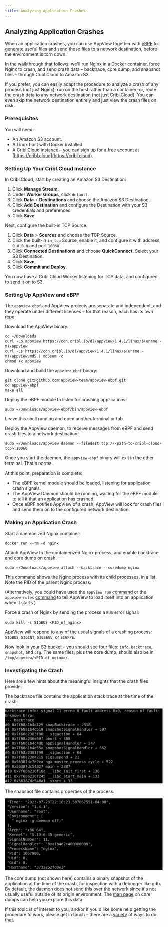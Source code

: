 ```yaml
---
title: Analyzing Application Crashes
---
```


## Analyzing Application Crashes

When an application crashes, you can use AppView together with [eBPF](https://ebpf.io/what-is-ebpf/) to generate useful files and send those files to a network destination, before the environment is torn down.

In the walkthrough that follows, we'll run Nginx in a Docker container, force Nginx to crash, and send crash data – backtrace, core dump, and snapshot files – through Cribl.Cloud to Amazon S3.

If you prefer, you can easily adapt the procedure to analyze a crash of any process (not just Nginx); run on the host rather than a container; or, route the crash data to any network destination (not just Cribl.Cloud). You can even skip the network destination entirely and just view the crash files on disk.

### Prerequisites

You will need:

- An Amazon S3 account.
- A Linux host with Docker installed.
- A Cribl.Cloud instance – you can sign up for a free account at [https://cribl.cloud](https://cribl.cloud).

### Setting Up Your Cribl.Cloud Instance

In Cribl.Cloud, start by creating an Amazon S3 Destination:

1. Click **Manage Stream**.
2. Under **Worker Groups**, click `default`.
3. Click **Data** > **Destinations** and choose the Amazon S3 Destination.
4. Click **Add Destination** and configure the Destination with your S3 credentials and preferences. 
5. Click **Save**.

Next, configure the built-in TCP Source:

1. Click **Data** > **Sources** and choose the TCP Source.
2. Click the built-in `in_tcp` Source, enable it, and configure it with address `0.0.0.0` and port `10060`.
3. Click **Connected Destinations** and choose **QuickConnect**. Select your S3 Destination. 
4. Click **Save**.
5. Click **Commit and Deploy**.

You now have a Cribl.Cloud Worker listening for TCP data, and configured to send it on to S3.

### Setting Up AppView and eBPF

The `appview-ebpf` and AppView projects are separate and independent, and they operate under different licenses – for that reason, each has its own repo.

Download the AppView binary:

```
cd ~/Downloads  
curl -Lo appview https://cdn.cribl.io/dl/appview/1.4.1/linux/$(uname -m)/appview
curl -Ls https://cdn.cribl.io/dl/appview/1.4.1/linux/$(uname -m)/appview.md5 | md5sum -c 
chmod +x appview
```

Download and build the `appview-ebpf` binary:

```
git clone git@github.com:appview-team/appview-ebpf.git
cd appview-ebpf
make all
```

Deploy the eBPF module to listen for crashing applications:

```
sudo ~/Downloads/appview-ebpf/bin/appview-ebpf
```
Leave this shell running and open another terminal or tab.

Deploy the AppView daemon, to receive messages from eBPF and send crash files to a network destination:

```
sudo ~/Downloads/appview daemon --filedest tcp://<path-to-cribl-cloud-tcp>:10060
```

Once you start the daemon, the `appview-ebpf` binary will exit in the other terminal. That's normal.

At this point, preparation is complete:
* The eBPF kernel module should be loaded, listening for application crash signals. 
* The AppView Daemon should be running, waiting for the eBPF module to tell it that an application has crashed. 
* Once eBPF notifies AppView of a crash, AppView will look for crash files and send them on to the configured network destination.

### Making an Application Crash

Start a daemonized Nginx container:

```
docker run --rm -d nginx
```

Attach AppView to the containerized Nginx process, and enable backtrace and core dump on crash:

```
sudo ~/Downloads/appview attach --backtrace --coredump nginx
```

This command shows the Nginx process with its child processes, in a list. Note the PID of the parent Nginx process.

(Alternatively, you could have used the `appview run` [command](cli-reference#run) or the `appview rules` [command](cli-reference#rules) to tell AppView to load itself into an application when it starts.)

Force a crash of Nginx by sending the process a `BUS` error signal:

```
sudo kill -s SIGBUS <PID_of_nginx>
```
AppView will respond to any of the usual signals of a crashing process: `SIGBUS`, `SIGINT`, `SIGSEGV`, or `SIGFPE`.

Now look in your S3 bucket – you should see four files: `info`, `backtrace`, `snapshot`, and `cfg`. The same files, plus the core dump, should also be in `/tmp/appview/<PID_of_nginx>/`.

### Investigating the Crash

Here are a few hints about the meaningful insights that the crash files provide.

The backtrace file contains the application stack trace at the time of the crash:

![AppView crash backtrace](./images/AppView-Backtrace-screenshot.png)

The snapshot file contains properties of the process:

![AppView crash snapshot](./images/AppView-Snapshot-screenshot.png)

The core dump (not shown here) contains a binary snapshot of the application at the time of the crash, for inspection with a debugger like gdb. By default, the daemon does not send this over the network since it's not usually useful outside of its origin environment. The [man page](https://man7.org/linux/man-pages/man5/core.5.html) on core dumps can help you explore this data.

If this topic is of interest to you, and/or if you'd like some help getting the procedure to work, please get in touch – there are a [variety](https://appview.dev/docs/community/) of ways to do that.
